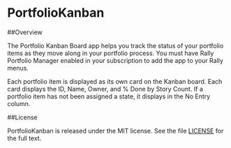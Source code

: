 PortfolioKanban
===============

##Overview

The Portfolio Kanban Board app helps you track the status of your portfolio items as they move along in your portfolio process. You must have Rally Portfolio Manager enabled in your subscription to add the app to your Rally menus.

Each portfolio item is displayed as its own card on the Kanban board. Each card displays the ID, Name, Owner, and % Done by Story Count. If a portfolio item has not been assigned a state, it displays in the No Entry column.

##License

PortfolioKanban is released under the MIT license. See the file [LICENSE](https://raw.github.com/RallyApps/AppTemplate/master/LICENSE) for the full text.

